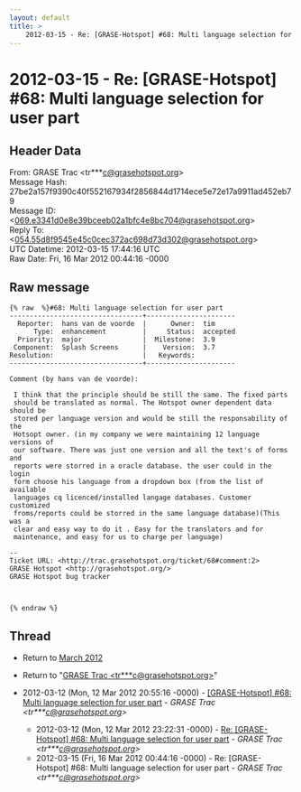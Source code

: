 ```yaml
---
layout: default
title: >
    2012-03-15 - Re: [GRASE-Hotspot] #68: Multi language selection for user part
---
```


# 2012-03-15 - Re: [GRASE-Hotspot] #68: Multi language selection for user part

## Header Data

From: GRASE Trac \<tr***c@grasehotspot.org\><br>
Message Hash: 27be2a157f9390c40f552167934f2856844d1714ece5e72e17a9911ad452eb79<br>
Message ID: \<069.e3341d0e8e39bceeb02a1bfc4e8bc704@grasehotspot.org\><br>
Reply To: \<054.55d8f9545e45c0cec372ac698d73d302@grasehotspot.org\><br>
UTC Datetime: 2012-03-15 17:44:16 UTC<br>
Raw Date: Fri, 16 Mar 2012 00:44:16 -0000<br>

## Raw message

```
{% raw  %}#68: Multi language selection for user part
---------------------------------+----------------------
  Reporter:  hans van de voorde  |      Owner:  tim
      Type:  enhancement         |     Status:  accepted
  Priority:  major               |  Milestone:  3.9
 Component:  Splash Screens      |    Version:  3.7
Resolution:                      |   Keywords:
---------------------------------+----------------------

Comment (by hans van de voorde):

 I think that the principle should be still the same. The fixed parts
 should be translated as normal. The Hotspot owner dependent data should be
 stored per language version and would be still the responsability of the
 Hotsopt owner. (in my company we were maintaining 12 language versions of
 our software. There was just one version and all the text's of forms and
 reports were storred in a oracle database. the user could in the login
 form choose his language from a dropdown box (from the list of available
 languages cq licenced/installed langage databases. Customer customized
 froms/reports could be storred in the same language database)(This was a
 clear and easy way to do it . Easy for the translators and for
 maintenance, and easy for us to charge per language)

-- 
Ticket URL: <http://trac.grasehotspot.org/ticket/68#comment:2>
GRASE Hotspot <http://grasehotspot.org/>
GRASE Hotspot bug tracker



{% endraw %}
```

## Thread

+ Return to [March 2012](/archive/2012/03)

+ Return to "[GRASE Trac <tr***c<span>@</span>grasehotspot.org>](/authors/tr___c_at_grasehotspot_org)"

+ 2012-03-12 (Mon, 12 Mar 2012 20:55:16 -0000) - [[GRASE-Hotspot]  #68: Multi language selection for user part](/archive/2012/03/8c9fd382fd14cb5343a4e47f64da59b23743a454d7bbc4b795a6f20bc3579996) - _GRASE Trac \<tr***c@grasehotspot.org\>_
  + 2012-03-12 (Mon, 12 Mar 2012 23:22:31 -0000) - [Re: [GRASE-Hotspot] #68: Multi language selection for user part](/archive/2012/03/ed93a9d0b86fb07f3b09c6cc7d8554e03b3d5c9f8bd52543fa82da39205941e6) - _GRASE Trac \<tr***c@grasehotspot.org\>_
  + 2012-03-15 (Fri, 16 Mar 2012 00:44:16 -0000) - Re: [GRASE-Hotspot] #68: Multi language selection for user part - _GRASE Trac \<tr***c@grasehotspot.org\>_

